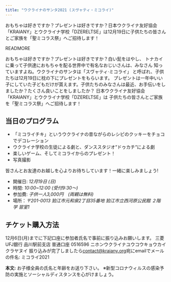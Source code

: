 ```yaml
---
title: "ウクライナのサンタ2021 (スヴャティ・ミコライ)"
---
```


おもちゃは好きですか？プレゼントは好きですか？日本ウクライナ友好協会「KRAIANY」とウクライナ学校「DZERELTSE」は12月19日に子供たちの皆さんとご家族を「聖ミコラス祭」へご招待します！

READMORE

おもちゃは好きですか？プレゼントは好きですか？白い髭をはやし、
トナカイに乗って子供達におもちゃを配る世界中で有名なおじいさんは、みなさん
知っていますよね。ウクライナのサンタは「スヴャティ‧ミコライ」
と呼ばれ、子供たちは12月19日に枕の下にプレゼントをもらいます。
プレゼントは一年中いい子にしていた子どもだけが貰えます。子供たちのみなさんは最近、お手伝いをしましたか？たくさん良いことをしましたか？
日本ウクライナ友好協会「KRAIANY」とウクライナ学校「DZERELTSE」は
子供たちの皆さんとご家族を「聖ミコラス祭」へご招待します！

## 当日のプログラム

- 「ミコライチキ」というウクライナの昔ながらのレシピのクッキーをチョコでデコレーション
- ウクライナ学校の生徒による劇と、ダンススタジオ“ドゥカチ“による劇
- 楽しいゲーム、そしてミコライからのプレゼント！
- 写真撮影

皆さんとお友達のお越しを心よりお待ちしています！一緒に楽しみましょう!

-  開催日: *12月19日 (日)*
- 時間: *10:00~12:00 (受付9:30〜)*
- 参加費: *子供一人3,000円　(両親は無料)*
- 場所：*〒201-0013 狛江市元和泉2丁目35番地 狛江市立西河原公民館 ２階 学
  習室1*


## チケット購入方法

12月6日(月)までに下記口座に参加者氏名で事前に振り込みお願いします。
三菱UFJ銀行
品川駅前支店
普通口座
0516596
ニホンウクライナユウコウキョウカイクラヤヌイ
振り込みが完了しましたら<a href="mailto:contact@kraiany.org">contact@kraiany.org</a>宛にemailでメールの件名: ミコライ2021

**本文:** お子様全員の氏名と年齢をお送り下さい。
※新型コロナウィルスの感染予防の実施とソーシャルディスタンスを心がけましょう。
